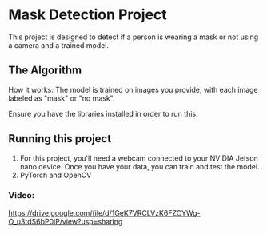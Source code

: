 # Mask Detection Project

This project is designed to detect if a person is wearing a mask or not using a camera and a trained model.

## The Algorithm

How it works: The model is trained on images you provide, with each image labeled as "mask" or "no mask". 

Ensure you have the libraries installed in order to run this. 

## Running this project

1. For this project, you'll need a webcam connected to your NVIDIA Jetson nano device. Once you have your data, you can train and test the model. 
2. PyTorch and OpenCV

### Video:
https://drive.google.com/file/d/1GeK7VRCLVzK6FZCYWg-O_u3tdS6bP0iP/view?usp=sharing


